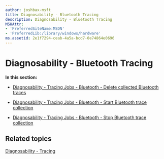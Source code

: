 ```yaml
---
author: joshbax-msft
title: Diagnosability - Bluetooth Tracing
description: Diagnosability - Bluetooth Tracing
MSHAttr:
- 'PreferredSiteName:MSDN'
- 'PreferredLib:/library/windows/hardware'
ms.assetid: 2e1f7294-ceab-4a5a-bcd7-0e74864e0696
---
```


# Diagnosability - Bluetooth Tracing


**In this section:**

-   [Diagnosability - Tracing Jobs - Bluetooth - Delete collected Bluetooth traces](diagnosability---tracing-jobs---bluetooth---delete-collected-bluetooth-traces-6ba96cdb-049a-49cd-907f-36028fa92dcb.md)

-   [Diagnosability - Tracing Jobs - Bluetooth - Start Bluetooth trace collection](diagnosability---tracing-jobs---bluetooth---start-bluetooth-trace-collection-ab325f0a-7b94-4f4d-ad25-87e9c0e662c7.md)

-   [Diagnosability - Tracing Jobs - Bluetooth - Stop Bluetooth trace collection](diagnosability---tracing-jobs---bluetooth---stop-bluetooth-trace-collection-c7ea99cd-faa2-4d10-acc7-d0076568dff7.md)

## Related topics


[Diagnosability - Tracing](diagnosability---tracing.md)

 

 







